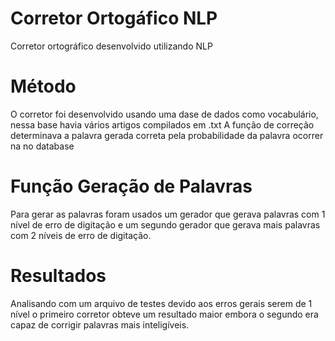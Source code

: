 # Corretor Ortogáfico NLP
Corretor ortográfico desenvolvido utilizando NLP

# Método
O corretor foi desenvolvido usando uma dase de dados como vocabulário, nessa base havia vários artigos compilados em .txt
A função de correção determinava a palavra gerada correta pela probabilidade da palavra ocorrer na no database

# Função Geração de Palavras

Para gerar as palavras foram usados um gerador que gerava palavras com 1 nível de erro de digitação 
e um segundo gerador que gerava mais palavras com 2 níveis de erro de digitação.

# Resultados

Analisando com um arquivo de testes devido aos erros gerais serem de 1 nível o primeiro corretor obteve um resultado maior
embora o segundo era capaz de corrigir palavras mais inteligíveis.
